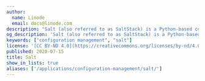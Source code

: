 ```yaml
---
author:
  name: Linode
  email: docs@linode.com
description: "Salt (also referred to as SaltStack) is a Python-based configuration management and orchestration system. Salt follows a master/client model and is used to remotely execute commands and apply Salt states across a set of minions."
og_description: 'Salt (also referred to as SaltStack) is a Python-based configuration management and orchestration system. Salt follows a master/client model and is used to remotely execute commands and apply Salt states across a set of minions.'
keywords: ["configuration management", "salt"]
license: '[CC BY-ND 4.0](https://creativecommons.org/licenses/by-nd/4.0)'
published: 2020-07-15
title: Salt
show_in_lists: true
aliases: ['/applications/configuration-management/salt/']
---
```


